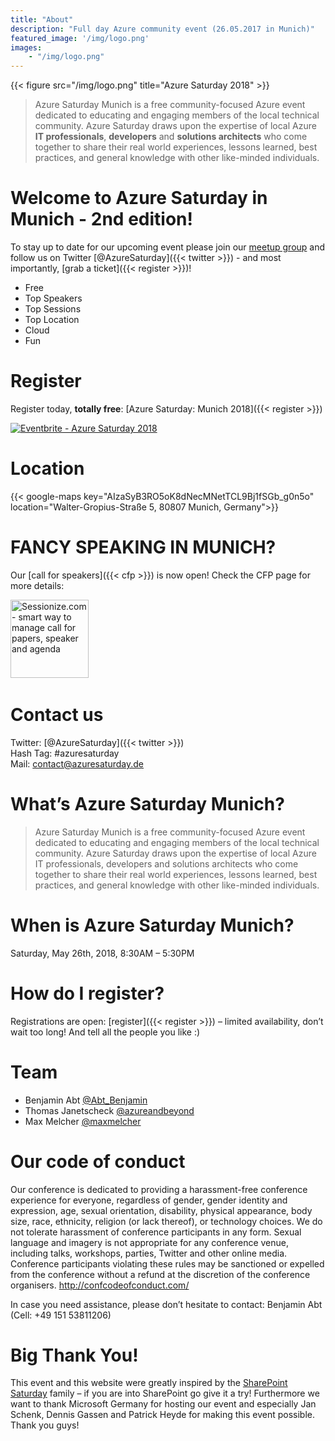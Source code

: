 ```yaml
---
title: "About"
description: "Full day Azure community event (26.05.2017 in Munich)"
featured_image: '/img/logo.png'
images: 
    - "/img/logo.png"
---
```

{{< figure src="/img/logo.png" title="Azure Saturday 2018" >}}

>Azure Saturday Munich is a free community-focused Azure event dedicated to educating and engaging members of the local technical community. Azure Saturday draws upon 
>the expertise of local Azure **IT professionals**, **developers** and **solutions architects** who come together to share their real world experiences, lessons learned, 
>best practices, and general knowledge with other like-minded individuals.

# Welcome to Azure Saturday in Munich - 2nd edition!
To stay up to date for our upcoming event​ ​please join our [meetup group](https://www.meetup.com/de-DE/Azure-Saturday/) and follow us on Twitter [@AzureSaturday]({{< twitter >}}) - and most importantly, [grab a ticket]({{< register >}})! 

- Free
- Top Speakers
- Top Sessions
- Top Location
- Cloud
- Fun

# Register

Register today, **totally free**: [Azure Saturday: Munich 2018]({{< register >}})

<a href="https://www.eventbrite.de/e/azure-saturday-2018-registration-42274723837?ref=ebtn" target="_blank"><img src="https://www.eventbrite.de/custombutton?eid=42274723837" alt="Eventbrite - Azure Saturday 2018" /></a>

# Location

{{< google-maps key="AIzaSyB3RO5oK8dNecMNetTCL9Bj1fSGb_g0n5o" location="Walter-Gropius-Straße 5, 80807 Munich, Germany">}} 

# FANCY SPEAKING IN MUNICH?
Our [call for speakers]({{< cfp >}}) is now open! Check the CFP page for more details:

<a href="https://sessionize.com/azure-saturday-2018"><img width="125" height="125" style="width: 125px !important;" src="https://sessionize.com/Assets/buttons/sessionize--button-125x125.png" alt="Sessionize.com - smart way to manage call for papers, speaker and agenda"></a>
​​
# Contact us
Twitter: [@AzureSaturday]({{< twitter >}})  
Hash Tag: #azuresaturday  
Mail: [contact@azuresaturday.de](mailto:contact@azuresaturday.de)

# What’s Azure Saturday Munich?

 > Azure Saturday Munich is a free community-focused Azure event dedicated to educating and engaging members of the local technical community. Azure Saturday draws upon
 > the expertise of local Azure IT professionals, developers and solutions architects who come together to share their real world experiences, lessons learned, best   
 > practices, and general knowledge with other like-minded individuals.

# When is Azure Saturday Munich?
Saturday, May 26th, 2018, 8:30AM – 5:3​0PM

# How do I register?
Registrations are open: [register​]({{< register >}}) – limited availability, don’t wait too long! And tell all the people you like :)

# Team

- Benjamin Abt [@Abt_Benjamin](https://twitter.com/abt_benjamin)
- Thomas Janetscheck  [@azureandbeyond](https://twitter.com/azureandbeyond)
- Max Melcher [@maxmelcher](https://twitter.com/maxmelcher)

# Our code of conduct
Our conference is dedicated to providing a harassment-free conference experience for everyone, regardless of gender, gender identity and expression, age, sexual orientation, disability, physical appearance, body size, race, ethnicity, religion (or lack thereof), or technology choices. We do not tolerate harassment of conference participants in any form. Sexual language and imagery is not appropriate for any conference venue, including talks, workshops, parties, Twitter and other online media. Conference participants violating these rules may be sanctioned or expelled from the conference without a refund at the discretion of the conference organisers. http://confcodeofconduct.com/

In case you need assistance, please don’t hesitate to contact: Benjamin Abt (Cell: +49 151 53811206)

# Big Thank You! 
This event and this website were greatly inspired by the [SharePoint Saturday](https://spsevents.org) family – if you are into SharePoint go give it a try! Furthermore we want to thank Microsoft Germany for hosting our event and especially Jan Schenk, Dennis Gassen and Patrick Heyde for making this event possible. Thank you guys!